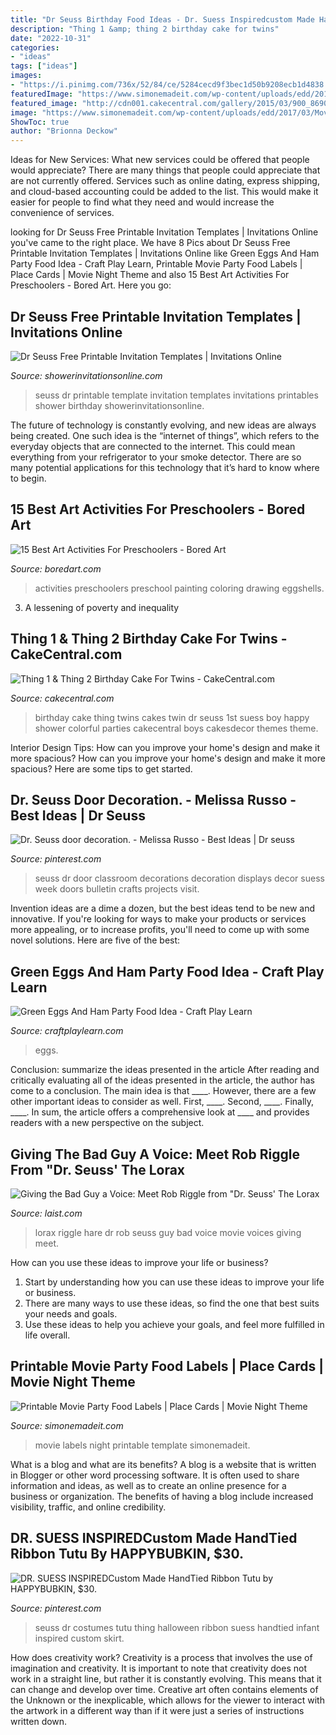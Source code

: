 ```yaml
---
title: "Dr Seuss Birthday Food Ideas - Dr. Suess Inspiredcustom Made Handtied Ribbon Tutu By Happybubkin, $30."
description: "Thing 1 &amp; thing 2 birthday cake for twins"
date: "2022-10-31"
categories:
- "ideas"
tags: ["ideas"]
images:
- "https://i.pinimg.com/736x/52/84/ce/5284cecd9f3bec1d50b9208ecb1d4838.jpg"
featuredImage: "https://www.simonemadeit.com/wp-content/uploads/edd/2017/03/Movie-Night-Food-Labels-Printable-Template-1.png"
featured_image: "http://cdn001.cakecentral.com/gallery/2015/03/900_869020R30K_thing-1-amp-thing-2-birthday-cake-for-twins.jpg"
image: "https://www.simonemadeit.com/wp-content/uploads/edd/2017/03/Movie-Night-Food-Labels-Printable-Template-1.png"
ShowToc: true
author: "Brionna Deckow"
---
```



Ideas for New Services: What new services could be offered that people would appreciate?
There are many things that people could appreciate that are not currently offered. Services such as online dating, express shipping, and cloud-based accounting could be added to the list. This would make it easier for people to find what they need and would increase the convenience of services.

	

		
looking for Dr Seuss Free Printable Invitation Templates | Invitations Online you've came to the right place. We have 8 Pics about Dr Seuss Free Printable Invitation Templates | Invitations Online like Green Eggs And Ham Party Food Idea - Craft Play Learn, Printable Movie Party Food Labels | Place Cards | Movie Night Theme and also 15 Best Art Activities For Preschoolers - Bored Art. Here you go:
		
    
## Dr Seuss Free Printable Invitation Templates | Invitations Online

<img loading=lazy src="https://www.showerinvitationsonline.com/wp-content/uploads/2017/05/Printable-Dr-Seuss-Invitation-Template.jpg" onerror="this.onerror=null;this.src='https://tse3.mm.bing.net/th?id=OIP.xfBqmS1uX-CvPeKmfDJHtwHaKt&amp;pid=15.1';" alt="Dr Seuss Free Printable Invitation Templates | Invitations Online">

_Source: showerinvitationsonline.com_

>seuss dr printable template invitation templates invitations printables shower birthday showerinvitationsonline. 

	

The future of technology is constantly evolving, and new ideas are always being created. One such idea is the “internet of things”, which refers to the everyday objects that are connected to the internet. This could mean everything from your refrigerator to your smoke detector. There are so many potential applications for this technology that it’s hard to know where to begin.

    
## 15 Best Art Activities For Preschoolers - Bored Art

<img loading=lazy src="https://www.boredart.com/wp-content/uploads/2014/07/preschool-art-21.jpg" onerror="this.onerror=null;this.src='https://tse3.mm.bing.net/th?id=OIP.KVuZeNjFj-JVFxgDAI4BDQHaKJ&amp;pid=15.1';" alt="15 Best Art Activities For Preschoolers - Bored Art">

_Source: boredart.com_

>activities preschoolers preschool painting coloring drawing eggshells. 

	

3. A lessening of poverty and inequality 

    
## Thing 1 &amp; Thing 2 Birthday Cake For Twins - CakeCentral.com

<img loading=lazy src="http://cdn001.cakecentral.com/gallery/2015/03/900_869020R30K_thing-1-amp-thing-2-birthday-cake-for-twins.jpg" onerror="this.onerror=null;this.src='https://tse1.mm.bing.net/th?id=OIP.tCdmHFf520Nnoj3vlEasvwHaMI&amp;pid=15.1';" alt="Thing 1 &amp; Thing 2 Birthday Cake For Twins - CakeCentral.com">

_Source: cakecentral.com_

>birthday cake thing twins cakes twin dr seuss 1st suess boy happy shower colorful parties cakecentral boys cakesdecor themes theme. 

	

Interior Design Tips: How can you improve your home's design and make it more spacious?
How can you improve your home's design and make it more spacious? Here are some tips to get started.

    
## Dr. Seuss Door Decoration. - Melissa Russo - Best Ideas | Dr Seuss

<img loading=lazy src="https://i.pinimg.com/736x/52/84/ce/5284cecd9f3bec1d50b9208ecb1d4838.jpg" onerror="this.onerror=null;this.src='https://tse2.mm.bing.net/th?id=OIP.ajxMMmyDfiyVZT3fIUgKqwHaNK&amp;pid=15.1';" alt="Dr. Seuss door decoration. - Melissa Russo - Best Ideas | Dr seuss">

_Source: pinterest.com_

>seuss dr door classroom decorations decoration displays decor suess week doors bulletin crafts projects visit. 

	

Invention ideas are a dime a dozen, but the best ideas tend to be new and innovative. If you're looking for ways to make your products or services more appealing, or to increase profits, you'll need to come up with some novel solutions. Here are five of the best: 

    
## Green Eggs And Ham Party Food Idea - Craft Play Learn

<img loading=lazy src="https://www.craftplaylearn.com/wp-content/uploads/2020/02/Final-2-3-683x1024-1-2.jpg" onerror="this.onerror=null;this.src='https://tse3.mm.bing.net/th?id=OIP.7xjTFn2mKI-sXDSovEVkXQHaLG&amp;pid=15.1';" alt="Green Eggs And Ham Party Food Idea - Craft Play Learn">

_Source: craftplaylearn.com_

>eggs. 

	

Conclusion: summarize the ideas presented in the article
After reading and critically evaluating all of the ideas presented in the article, the author has come to a conclusion. The main idea is that ____. However, there are a few other important ideas to consider as well. First, ____. Second, ____. Finally, ____. In sum, the article offers a comprehensive look at ____ and provides readers with a new perspective on the subject.

    
## Giving The Bad Guy A Voice: Meet Rob Riggle From &quot;Dr. Seuss&#039; The Lorax

<img loading=lazy src="https://laistassets.scprdev.org/i/e256028d2a62eefc5a2207b12462196a/5b2bd4d04488b3000926af11-thumb-640.jpg" onerror="this.onerror=null;this.src='https://tse3.mm.bing.net/th?id=OIP.02MMZ5yr0MSNcU7ZkoZHDwHaE8&amp;pid=15.1';" alt="Giving the Bad Guy a Voice: Meet Rob Riggle from &quot;Dr. Seuss&#039; The Lorax">

_Source: laist.com_

>lorax riggle hare dr rob seuss guy bad voice movie voices giving meet. 

	

How can you use these ideas to improve your life or business?
1. Start by understanding how you can use these ideas to improve your life or business.
2. There are many ways to use these ideas, so find the one that best suits your needs and goals.
3. Use these ideas to help you achieve your goals, and feel more fulfilled in life overall.

    
## Printable Movie Party Food Labels | Place Cards | Movie Night Theme

<img loading=lazy src="https://www.simonemadeit.com/wp-content/uploads/edd/2017/03/Movie-Night-Food-Labels-Printable-Template-1.png" onerror="this.onerror=null;this.src='https://tse1.mm.bing.net/th?id=OIP.rZi1Us9j8eN1_DXB1M8cmwHaKB&amp;pid=15.1';" alt="Printable Movie Party Food Labels | Place Cards | Movie Night Theme">

_Source: simonemadeit.com_

>movie labels night printable template simonemadeit. 

	

What is a blog and what are its benefits?
A blog is a website that is written in Blogger or other word processing software. It is often used to share information and ideas, as well as to create an online presence for a business or organization. The benefits of having a blog include increased visibility, traffic, and online credibility.

    
## DR. SUESS INSPIREDCustom Made HandTied Ribbon Tutu By HAPPYBUBKIN, $30.

<img loading=lazy src="https://i.pinimg.com/736x/1c/6f/ca/1c6fca9741a578d8dff958f98d7b2ab2--ribbon-tutu-garlic-clove.jpg" onerror="this.onerror=null;this.src='https://tse3.mm.bing.net/th?id=OIP.yqzIfvSu64KwhGLYSjx7FAHaJ3&amp;pid=15.1';" alt="DR. SUESS INSPIREDCustom Made HandTied Ribbon Tutu by HAPPYBUBKIN, $30.">

_Source: pinterest.com_

>seuss dr costumes tutu thing halloween ribbon suess handtied infant inspired custom skirt. 

	

How does creativity work?
Creativity is a process that involves the use of imagination and creativity. It is important to note that creativity does not work in a straight line, but rather it is constantly evolving. This means that it can change and develop over time. Creative art often contains elements of the Unknown or the inexplicable, which allows for the viewer to interact with the artwork in a different way than if it were just a series of instructions written down.

